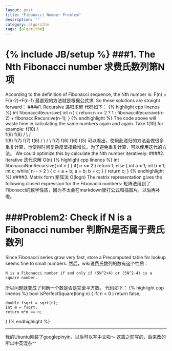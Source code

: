 ```yaml
---
layout: post
title: "Fibonacci Number Problem"
description: ""
category: algorithm
tags: [algorithm]
---
```

{% include JB/setup %}
###1. The Nth Fibonacci number 求费氏数列第N项
====================================================
According to the definition of Fibonacci sequence, the Nth number is:
	F(n) = F(n-2)+F(n-1)
最直观的方法就是根据公式求.
So these solutions are straight forward：
####1. Recursive  递归求解
代码如下：
{% highlight cpp linenos %}
int fibonacciRecursive( int n )
{
	return n <= 2 ? 1 : fibonacciRecursive(n-2) + fibonacciRecursive(n-1);
}
{% endhighlight %}
The code above will waste time in calculating the same numbers again and again. Take f(10) for example:
                 f(10)
               /       \
            f(9)         f(8)
          /     \       /    \
       f(8)     f(7)  f(7)   f(6)
      /   \     /   \ 
   f(7)  f(6)  f(6) f(5)
可以看出，使用此递归的方法会做很多重复计算，也使得时间复杂度呈指数增长。为了避免重复计算，可以使用迭代的方法。
We could optimize this by calculate the Nth number iteratively:
####2. Iterative 迭代求解 O(n)
{% highlight cpp linenos %}
int fibonacciNonRecursive( int n )
{
	if( n <= 2 ) return 1;
	else
	{
		int a = 1;
		int b = 1;
		int c;
		while( n-- > 2 )
		{
			c = a + b;
			a = b;
			b = c;
		}
	}
	return c;
}
{% endhighlight %}
####3. Matrix form 矩阵法 O(logn)
The matrix representation gives the following closed expression for the Fibonacci numbers:
矩阵法用到了Fibonacci的数学性质，因为不太会在markdown里打公式和插图片，以后再补啦。

###Problem2: Check if N is a Fibonacci number 判断N是否属于费氏数列
==========================================
Since Fibonacci series grow very fast, store a Precomputed table for lookup seems fine to small numbers.
然后，wiki说费氏数列的数有这个性质：
```
N is a Fibonacci number if and only if (5N^2+4) or (5N^2-4) is a square number.
```
所以问题就变成了判断一个数是否是完全平方数。
代码如下：
{% highlight cpp linenos %}
bool isPerfectSquare(long n)
{
	if( n < 0 )
		return false;

	double fsqrt = sqrt(n);
	int m = fsqrt;
	return m*m == n;
}
{% endhighlight %}



-----------------------------------------------
我的Ubuntu刚装了googlepinyin，以后可以写中文啦～
这篇之前写的，后来改的所以中英混杂^^
